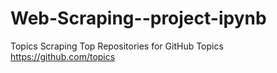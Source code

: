 # Web-Scraping--project-ipynb
 Topics Scraping Top Repositories for GitHub Topics
https://github.com/topics
